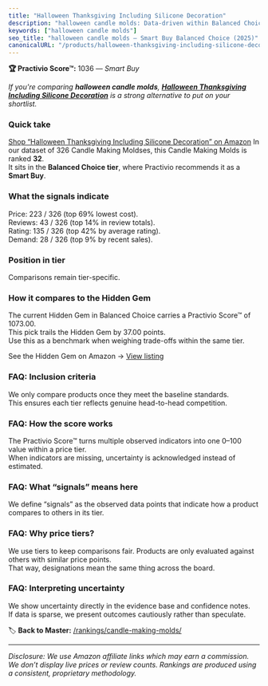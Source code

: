 ```yaml
---
title: "Halloween Thanksgiving Including Silicone Decoration"
description: "halloween candle molds: Data-driven within Balanced Choice ranking using the Practivio Score™. Positioned by quality, value, demand, findability, momentum."
keywords: ["halloween candle molds"]
seo_title: "halloween candle molds — Smart Buy Balanced Choice (2025)"
canonicalURL: "/products/halloween-thanksgiving-including-silicone-decoration-B08GHVRFZ6/"
---
```


**🏆 Practivio Score™:** 1036 — _Smart Buy_


*If you're comparing **halloween candle molds**, **[Halloween Thanksgiving Including Silicone Decoration](https://www.amazon.com/dp/B08GHVRFZ6?tag=practivio-20)** is a strong alternative to put on your shortlist.*
### Quick take
[Shop “Halloween Thanksgiving Including Silicone Decoration” on Amazon](https://www.amazon.com/dp/B08GHVRFZ6?tag=practivio-20)
In our dataset of 326 Candle Making Moldses, this Candle Making Molds is ranked **32**.  
It sits in the **Balanced Choice tier**, where Practivio recommends it as a **Smart Buy**.

### What the signals indicate
Price: 223 / 326 (top 69% lowest cost).  
Reviews: 43 / 326 (top 14% in review totals).  
Rating: 135 / 326 (top 42% by average rating).  
Demand: 28 / 326 (top 9% by recent sales).

### Position in tier
Comparisons remain tier-specific.

### How it compares to the Hidden Gem
The current Hidden Gem in Balanced Choice carries a Practivio Score™ of 1073.00.  
This pick trails the Hidden Gem by 37.00 points.  
Use this as a benchmark when weighing trade-offs within the same tier.  

See the Hidden Gem on Amazon → [View listing](https://www.amazon.com/dp/B0CM5NX74G?tag=practivio-20)

### FAQ: Inclusion criteria
We only compare products once they meet the baseline standards.  
This ensures each tier reflects genuine head-to-head competition.

### FAQ: How the score works
The Practivio Score™ turns multiple observed indicators into one 0–100 value within a price tier.  
When indicators are missing, uncertainty is acknowledged instead of estimated.

### FAQ: What “signals” means here
We define “signals” as the observed data points that indicate how a product compares to others in its tier.

### FAQ: Why price tiers?
We use tiers to keep comparisons fair. Products are only evaluated against others with similar price points.  
That way, designations mean the same thing across the board.

### FAQ: Interpreting uncertainty
We show uncertainty directly in the evidence base and confidence notes.  
If data is sparse, we present outcomes cautiously rather than speculate.


🏷️ **Back to Master:** [/rankings/candle-making-molds/](/rankings/candle-making-molds/)

---
_Disclosure: We use Amazon affiliate links which may earn a commission. We don’t display live prices or review counts. Rankings are produced using a consistent, proprietary methodology._
